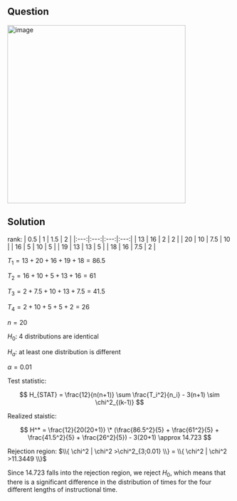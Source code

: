 ## Question

<img width="400" alt="image" src="https://github.com/user-attachments/assets/3cdf7e29-baea-44dd-a3a6-ebaaadad25a4"  />

## Solution

rank:
| 0.5 |  1  | 1.5 |  2  |
|:---:|:---:|:---:|:---:|
| 13  |  16 | 2   |  2  |
| 20  |  10 | 7.5 |  10 |
| 16  |  5  | 10  |  5  |
| 19  |  13 | 13  |  5  |
| 18  |  16 | 7.5 |  2  |

$T_1 = 13 + 20 + 16 + 19 + 18 = 86.5$  

$T_2 = 16 + 10 + 5 + 13 + 16 = 61$  

$T_3 = 2 + 7.5 + 10 + 13 + 7.5 = 41.5$  

$T_4 = 2 + 10 + 5 + 5 + 2 = 26$  

$n = 20$  
  
$H_0$: 4 distributions are identical  

$H_a$: at least one distribution is different  

$\alpha = 0.01$

Test statistic:

$$
H_{STAT} = \frac{12}{n(n+1)} \sum \frac{T_i^2}{n_i} - 3(n+1) \sim \chi^2_{(k-1)}
$$

Realized staistic:

$$
H^* = \frac{12}{20(20+1)} \* (\frac{86.5^2}{5} + \frac{61^2}{5} + \frac{41.5^2}{5} + \frac{26^2}{5}) - 3(20+1) \approx 14.723
$$

Rejection region: $\\{ \chi^2 | \chi^2 >\chi^2_{3;0.01} \\} = \\{ \chi^2 | \chi^2 >11.3449 \\}$

Since $14.723$ falls into the rejection region, we reject $H_0$, which means that there is a significant difference in the distribution of times for the four different lengths of instructional time.
